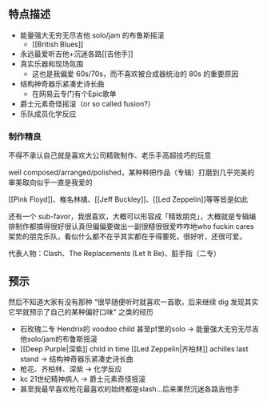 ## 特点描述

- 能量强大无穷无尽吉他 solo/jam 的布鲁斯摇滚
	- [[British Blues]]
- 永远最爱听吉他+沉迷各路[[吉他手]]
- 真实乐器和现场氛围
	- 这也是我偏爱 60s/70s，而不喜欢被合成器统治的 80s 的重要原因
- 结构神奇器乐紧凑史诗长曲
	- 在网易云专门有个Epic歌单
- 爵士元素奇怪摇滚（or so called fusion?）
- 乐队成员化学反应



### 制作精良

不得不承认自己就是喜欢大公司精致制作、老乐手高超技巧的玩意

well composed/arranged/polished，某种种把作品（专辑）打磨到几乎完美的审美取向似乎一直是我爱的

[[Pink Floyd]]、椎名林檎、[[Jeff Buckley]]、[[Led Zeppelin]]等等皆是如此

还有一个 sub-favor，我很喜欢，大概可以形容成「精致朋克」，大概就是专辑编排制作都搞得很好很认真但偏偏要做出一副很糙很很爱咋咋地who fuckin cares架势的朋克乐队，看似什么都不在乎其实都在乎得要死，很好听，还很可爱。

代表人物：Clash、The Replacements (Let It Be)、脏手指（二专）


## 预示
然后不知道大家有没有那种 “很早随便听时就喜欢一首歌，后来继续 dig 发现其实它早就预示了自己的某种偏好口味” 之类的经历

- 石玫瑰二专  Hendrix的 voodoo child 甚至pf里的solo -> 能量强大无穷无尽吉他solo/jam的布鲁斯摇滚
- [[Deep Purple|深紫]] child in time [[Led Zeppelin|齐柏林]] achilles last stand -> 结构神奇器乐紧凑史诗长曲
- 枪花、齐柏林、深紫 -> 化学反应
- kc 21世纪精神病人 -> 爵士元素奇怪摇滚
- 甚至我最早喜欢枪花最喜欢的始终都是slash…后来果然沉迷各路吉他手